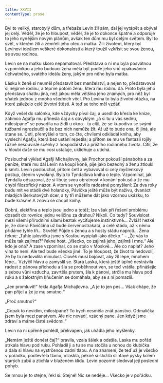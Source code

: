 ```yaml
---
title: XXVII
contentType: prose
---
```


<section>

Byl to veliký, starobylý dům, a třebaže Levin žil sám, dal jej vytápět a obýval jej celý. Věděl, že je to hloupost, věděl, že je to dokonce špatné a odporuje to jeho nynějším novým plánům, avšak ten dům mu byl celým světem. Byl to svět, v kterém žili a zemřeli jeho otec a matka. Žili životem, který byl Levinovi ideálem veškeré dokonalosti a který toužil vzkřísit se svou ženou, se svou rodinou.

Levin se na matku skoro nepamatoval. Představa o ní mu byla posvátnou vzpomínkou a jeho budoucí žena měla být podle jeho snů opakováním úchvatného, svatého ideálu ženy, jakým pro něho byla matka.

Lásku k ženě si neuměl představit bez manželství, a nejen to, představoval si nejprve rodinu, a teprve potom ženu, která mu rodinu dá. Proto byla jeho představa sňatku jiná, než jakou měla většina jeho známých, pro něž byl sňatek jednou z mnoha všedních věcí. Pro Levina to byla životní otázka, na které záleželo celé životní štěstí. A teď se toho měl vzdát!

Když vešel do salónku, kde vždycky píval čaj, a usedl do křesla ke knize, zatímco Agafja mu přinesla čaj a s obvyklým „já si tu u vás sednu, milostpane“ se posadila na židli u okna – tu cítil, že se kupodivu se svými tužbami nerozloučil a že bez nich nemůže žít. Ať už to bude ona, či jiná, ale stane se. Četl, přemýšlel o tom, co čte, chvílemi odkládal knihu, aby vyslechl Agafju, která bez ustání repetila; a přitom se mu ve fantazii rojily různé nesouvislé scénky z hospodářství a příštího rodinného života. Cítil, že v hloubi duše se mu cosi ustaluje, uklidňuje a utichá.

Poslouchal výklad Agafji Michajlovny, jak Prochor pokouší pánaboha a za peníze, které mu dal Levin na koupi koně, pije jako bezedný a ženu ztloukl k smrti. Levin poslouchal, přitom četl a vybavoval si celý myšlenkový postup, čtením vyvolaný. Byla to Tyndallova kniha o teple. Vzpomínal, jak Tyndalla odsuzoval, že si libuje svou obratnost v konání pokusů a že mu chybí filozofický názor. A vtom se vynořilo radostné pomyšlení: Za dva roky budu mít ve stádě dvě holandky, Pávička ještě může být naživu, dvanáct mladých Berkutových dcer, a ty tři můžeme dát jako vzornou ukázku, to bude krásné! A znovu se chopil knihy.

Dobrá, elektřina a teplo jsou jedno a totéž; lze však při řešení problému dosadit do rovnice jednu veličinu za druhou? Nikoli. Co tedy? Souvislost mezi všemi přírodními silami beztak vyciťujeme instinktivně… Zvlášť hezké je, že dcera Páviččina už bude červenostrakatá, a celé stádo, až k němu přidáme tyhle tři… Skvělé! Půjde s ženou a s hosty stádu naproti… Žena řekne: „Tuhle jalovičku jsme s Kosťou vypiplali jako děcko.“ – „Že vás to může tak zajímat?“ řekne host. „Všecko, co zajímá jeho, zajímá i mne.“ Ale kdo je ona? A zase vzpomínal, co se stalo v Moskvě… Ale co naplat? Jeho vina to není. Ale teď bude všecko jiné. To je hloupost, že život to nedovolí, že by to nedovolila minulost. Člověk musí bojovat, aby žil lépe, mnohem lépe… Vztyčil hlavu a zamyslil se. Stará Laska, která ještě úplně nestrávila radost z pánova příchodu a šla se proběhnout ven, se teď vrátila, přinášejíc s sebou vůni vzduchu, zavrtěla prutem, šla k pánovi, strčila mu hlavu pod ruku a s žalostným kňučením se domáhala, aby se s ní pomazlil.

„Jen promluvit!“ řekla Agafja Michajlovna. „A je to jen pes… Však chápe, že pán přijel a že je mu smutno.“

„Proč smutno?“

„Copak to nevidím, milostpane? To bych nesměla znát panstvo. Odmalička jsem byla mezi panstvem. Ale nic nevadí, vzácný pane. Jen když jsme zdraví a máme čisté svědomí.“

Levin na ni upřeně pohlédl, překvapen, jak uhádla jeho myšlenky.

„Nemám ještě donést čaj?“ pravila, vzala šálek a odešla. Laska mu pořád strkala hlavu pod ruku. Pohladil ji a tu se mu stočila u nohou do klubíčka a dala si hlavu na vystrčenou zadní tlapu. A na znamení, že teď už je všecko v pořádku, pootevřela tlamu, mlaskla, pěkně si složila slintavé pysky kolem starých zubů a ztichla v blaženém klidu. Levin pozorně sledoval její poslední pohyb.

Se mnou je to stejné, řekl si. Stejné! Nic se neděje… Všecko je v pořádku.

</section>
